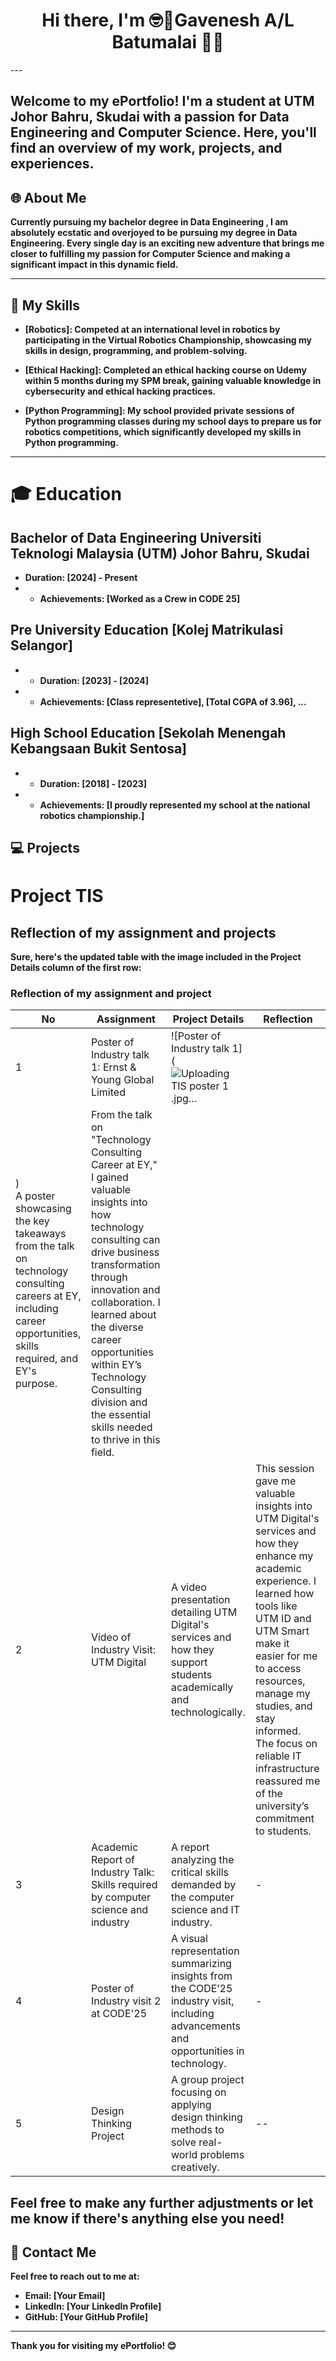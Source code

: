 <div align="center">
  <h1>Hi there, I'm <strong>🤓🥸Gavenesh A/L Batumalai</strong> 👋👋</h1>
</div> 
---

##  Welcome to my ePortfolio! I'm a **student at UTM Johor Bahru, Skudai** with a passion for **Data Engineering and Computer Science**. Here, you'll find an overview of my work, projects, and experiences.

<div align="left">
  <h2>🌐<strong> About Me</h2>
</div>

Currently pursuing my bachelor degree in Data Engineering , I am absolutely ecstatic and overjoyed to be pursuing my degree in Data Engineering. Every single day is an exciting new adventure that brings me closer to fulfilling my passion for Computer Science and making a significant impact in this dynamic field.

---

## 📝 My Skills

- **[Robotics]**:           Competed at an international level in robotics by participating in the Virtual Robotics Championship, showcasing my skills in 
                            design, programming, and problem-solving.
  
- **[Ethical Hacking]**:    Completed an ethical hacking course on Udemy within 5 months during my SPM break, gaining valuable knowledge in cybersecurity and 
                            ethical hacking practices.
  
- **[Python Programming]**: My school provided private sessions of Python programming classes during my school days to prepare us for robotics competitions, which significantly developed my skills in Python programming.

---
# 🎓 Education 
  ## Bachelor of Data Engineering **Universiti Teknologi Malaysia (UTM) Johor Bahru, Skudai**
  - **Duration**: [2024] - Present
  - - **Achievements**: [Worked as a Crew in CODE 25]
   
   ## Pre University Education **[Kolej Matrikulasi Selangor]**
  - - **Duration**: [2023] - [2024]
  - - **Achievements**: [Class representetive], [Total CGPA of 3.96], ...

  ## High School Education **[Sekolah Menengah Kebangsaan Bukit Sentosa]**
  - - **Duration**: [2018] - [2023]
  - - **Achievements**: [I proudly represented my school at the national robotics championship.]

## 💻 Projects

# Project TIS  

## Reflection of my assignment and projects  



Sure, here's the updated table with the image included in the Project Details column of the first row:

### Reflection of my assignment and project

| No | Assignment                                                                                     | Project Details                                                                                                                                                                                                                   | Reflection                                                                                                                                                                                                                                                                                                                                                      |
|----|------------------------------------------------------------------------------------------------|------------------------------------------------------------------------------------------------------------------------------------------------------------------------------------------------------------------------------------|--------------------------------------------------------------------------------------------------------------------------------------------------------------------------------------------------------------------------------------------------------------------------------------------------------------------------|
| 1  | Poster of Industry talk 1: Ernst & Young Global Limited                                        | ![Poster of Industry talk 1](![Uploading TIS poster 1 .jpg…]()
) <br> A poster showcasing the key takeaways from the talk on technology consulting careers at EY, including career opportunities, skills required, and EY's purpose. | From the talk on "Technology Consulting Career at EY," I gained valuable insights into how technology consulting can drive business transformation through innovation and collaboration. I learned about the diverse career opportunities within EY’s Technology Consulting division and the essential skills needed to thrive in this field.                  |
| 2  | Video of Industry Visit: UTM Digital                                                         | A video presentation detailing UTM Digital's services and how they support students academically and technologically. | This session gave me valuable insights into UTM Digital's services and how they enhance my academic experience. I learned how tools like UTM ID and UTM Smart make it easier for me to access resources, manage my studies, and stay informed. The focus on reliable IT infrastructure reassured me of the university’s commitment to students. |
| 3  | Academic Report of Industry Talk: Skills required by computer science and industry            | A report analyzing the critical skills demanded by the computer science and IT industry.                       | -                                                                                                                                                                                                                                                                                                                                                                |
| 4  | Poster of Industry visit 2 at CODE'25                                                        | A visual representation summarizing insights from the CODE’25 industry visit, including advancements and opportunities in technology. | -                                                                                                                                                                                                                                                                                                                                                                |
| 5  | Design Thinking Project                                                                      | A group project focusing on applying design thinking methods to solve real-world problems creatively.           | --                                                                                                                                                                                                                                                                                                                                                               |

Feel free to make any further adjustments or let me know if there's anything else you need!
---

## 📧 Contact Me

Feel free to reach out to me at:
- **Email**: [Your Email]
- **LinkedIn**: [Your LinkedIn Profile]
- **GitHub**: [Your GitHub Profile]

---

Thank you for visiting my ePortfolio! 😊
